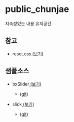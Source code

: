 
# public_chunjae
지속성있는 내용 유지공간


## 참고
- reset.css[ (보기)](https://github.com/netfolder/study/blob/master/menu_content/submenu/css/default.css)
	


## 샘플소스

- bxSlider[ (보기)](https://github.com/netfolder/public_chunjae/tree/master/bxSlider)
	+ [(git)](https://github.com/stevenwanderski/bxslider-4)

- slick[ (보기)](https://github.com/netfolder/public_chunjae/tree/master/slick)
	+ [(git)](https://github.com/kenwheeler/slick)
 

